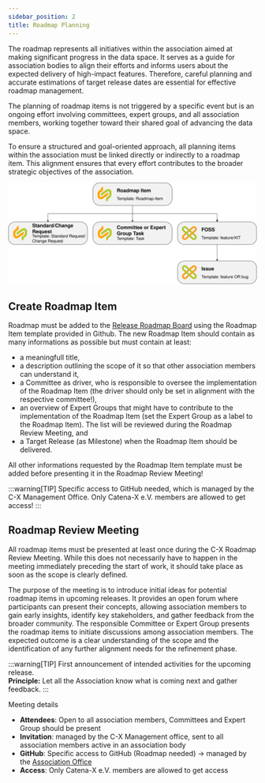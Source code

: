 ```yaml
---
sidebar_position: 2
title: Roadmap Planning
---
```


The roadmap represents all initiatives within the association aimed at making significant progress in the data space. It serves as a guide for association bodies to align their efforts and informs users about the expected delivery of high-impact features. Therefore, careful planning and accurate estimations of target release dates are essential for effective roadmap management.

The planning of roadmap items is not triggered by a specific event but is an ongoing effort involving committees, expert groups, and all association members, working together toward their shared goal of advancing the data space.

To ensure a structured and goal-oriented approach, all planning items within the association must be linked directly or indirectly to a roadmap item. This alignment ensures that every effort contributes to the broader strategic objectives of the association.

![Breakdown Roadmap Items](./assets/planning-breakdown.drawio.svg)

## Create Roadmap Item

Roadmap must be added to the <!-- markdown-link-check-disable -->[Release Roadmap Board](https://github.com/orgs/catenax-eV/projects/28/views/19)<!-- markdown-link-check-enable --> using the Roadmap Item template provided in Github. The new Roadmap Item should contain as many informations as possible but must contain at least:

- a meaningfull title,
- a description outlining the scope of it so that other association members can understand it,
- a Committee as driver, who is responsible to oversee the implementation of the Roadmap Item (the driver should only be set in alignment with the respective committee!),
- an overview of Expert Groups that might have to contribute to the implementation of the Roadmap Item (set the Expert Group as a label to the Roadmap Item). The list will be reviewed during the Roadmap Review Meeting, and
- a Target Release (as Milestone) when the Roadmap Item should be delivered.

All other informations requested by the Roadmap Item template must be added before presenting it in the Roadmap Review Meeting!

:::warning[TIP]
Specific access to GitHub needed, which is managed by the C-X Management Office. Only Catena-X e.V. members are allowed to get access!
:::

## Roadmap Review Meeting

All roadmap items must be presented at least once during the C-X Roadmap Review Meeting. While this does not necessarily have to happen in the meeting immediately preceding the start of work, it should take place as soon as the scope is clearly defined.

The purpose of the meeting is to introduce initial ideas for potential roadmap items in upcoming releases. It provides an open forum where participants can present their concepts, allowing association members to gain early insights, identify key stakeholders, and gather feedback from the broader community. The responsible Committee or Expert Group presents the roadmap items to initiate discussions among association members. The expected outcome is a clear understanding of the scope and the identification of any further alignment needs for the refinement phase.

:::warning[TIP]
First announcement of intended activities for the upcoming release.  
**Principle:** Let all the Association know what is coming next and gather feedback.
:::

Meeting details

- **Attendees**: Open to all association members, Committees and Expert Group should be present
- **Invitation**: managed by the C-X Management office, sent to all association members active in an association body
- **GitHub**: Specific access to GitHub (Roadmap needed) ->  managed by the [Association Office](../organizational-structure/catena-x-office.md)
- **Access**: Only Catena-X e.V. members are allowed to get access
